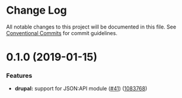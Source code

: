 # Change Log

All notable changes to this project will be documented in this file.
See [Conventional Commits](https://conventionalcommits.org) for commit guidelines.

<a name="0.1.0"></a>
# 0.1.0 (2019-01-15)


### Features

* **drupal:** support for JSON:API module ([#41](https://github.com/gridsome/gridsome/tree/master/packages/source-drupal/issues/41)) ([1083768](https://github.com/gridsome/gridsome/tree/master/packages/source-drupal/commit/1083768))
